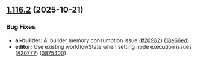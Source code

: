 ## [1.116.2](https://github.com/n8n-io/n8n/compare/n8n@1.116.1...n8n@1.116.2) (2025-10-21)


### Bug Fixes

* **ai-builder:** AI builder memory consumption issue ([#20982](https://github.com/n8n-io/n8n/issues/20982)) ([18e66ed](https://github.com/n8n-io/n8n/commit/18e66edef9047f386ee9f22e5cb7b79aef76744a))
* **editor:** Use existing workflowState when setting node execution issues ([#20777](https://github.com/n8n-io/n8n/issues/20777)) ([0875400](https://github.com/n8n-io/n8n/commit/08754007a23f6479a1ba92212a7448d8455e52ee))